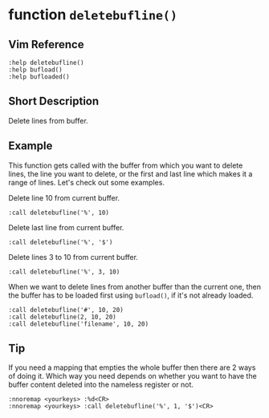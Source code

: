 # function `deletebufline()`

## Vim Reference

    :help deletebufline()
    :help bufload()
    :help bufloaded()

## Short Description
Delete lines from buffer.

## Example

This function gets called with the buffer from which you want to delete lines, the line you want to delete, or the first
and last line which makes it a range of lines. Let's check out some examples.

Delete line 10 from current buffer.

    :call deletebufline('%', 10)

Delete last line from current buffer.

    :call deletebufline('%', '$')

Delete lines 3 to 10 from current buffer.

    :call deletebufline('%', 3, 10)

When we want to delete lines from another buffer than the current one, then the buffer has to be loaded first using
`bufload()`, if it's not already loaded.

    :call deletebufline('#', 10, 20)
    :call deletebufline(2, 10, 20)
    :call deletebufline('filename', 10, 20)

## Tip

If you need a mapping that empties the whole buffer then there are 2 ways of doing it.
Which way you need depends on whether you want to have the buffer content deleted into the nameless register or not.

    :nnoremap <yourkeys> :%d<CR>
    :nnoremap <yourkeys> :call deletebufline('%', 1, '$')<CR>

